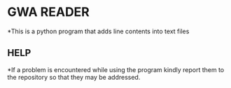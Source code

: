 # GWA READER

*This is a python program that adds line contents into text files

## HELP

*If a problem is encountered while using the program kindly report them to the repository so that they may be addressed.
